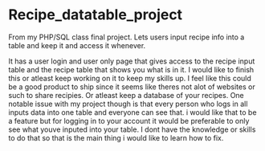 # Recipe_datatable_project
From my PHP/SQL class final project. Lets users input recipe info into a table and keep it and access it whenever.

It has a user login and user only page that gives access to the recipe input table and the recipe table that shows you what is in it.
I would like to finish this or atleast keep working on it to keep my skills up. I feel like this could be a good product to ship since it seems like theres not alot of websites or such
to share recipies. Or atleast keep a database of your recipes. 
One notable issue with my project though is that every person who logs in all inputs data into one table and everyone can see that. i would like that to be a feature but for logging in to your account it would be preferable to only see what youve inputed into your table.
I dont have the knowledge or skills to do that so that is the main thing i would like to learn how to fix.
